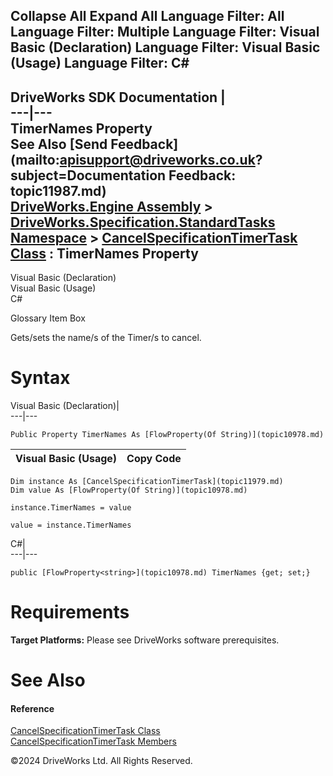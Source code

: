        

 Collapse All Expand All  Language Filter: All  Language Filter: Multiple  Language Filter: Visual Basic (Declaration) Language Filter: Visual Basic (Usage) Language Filter: C#  
---  
DriveWorks SDK Documentation  |   
---|---  
TimerNames Property   
See Also [Send Feedback](mailto:apisupport@driveworks.co.uk?subject=Documentation Feedback: topic11987.md)  
[DriveWorks.Engine Assembly](topic2156.md) > [DriveWorks.Specification.StandardTasks Namespace](topic11896.md) > [CancelSpecificationTimerTask Class](topic11979.md) : TimerNames Property  
---  
  
Visual Basic (Declaration)    
Visual Basic (Usage)    
C# 

Glossary Item Box

Gets/sets the name/s of the Timer/s to cancel. 

# Syntax

Visual Basic (Declaration)|   
---|---  
      
    
    Public Property TimerNames As [FlowProperty(Of String)](topic10978.md)  
  
Visual Basic (Usage)| Copy Code  
---|---  
      
    
    Dim instance As [CancelSpecificationTimerTask](topic11979.md)
    Dim value As [FlowProperty(Of String)](topic10978.md)
     
    instance.TimerNames = value
     
    value = instance.TimerNames  
  
C#|   
---|---  
      
    
    public [FlowProperty<string>](topic10978.md) TimerNames {get; set;}  
  
# Requirements

**Target Platforms:** Please see DriveWorks software prerequisites.

# See Also

#### Reference

[CancelSpecificationTimerTask Class](topic11979.md)   
[CancelSpecificationTimerTask Members](topic11980.md)

©2024 DriveWorks Ltd. All Rights Reserved.
